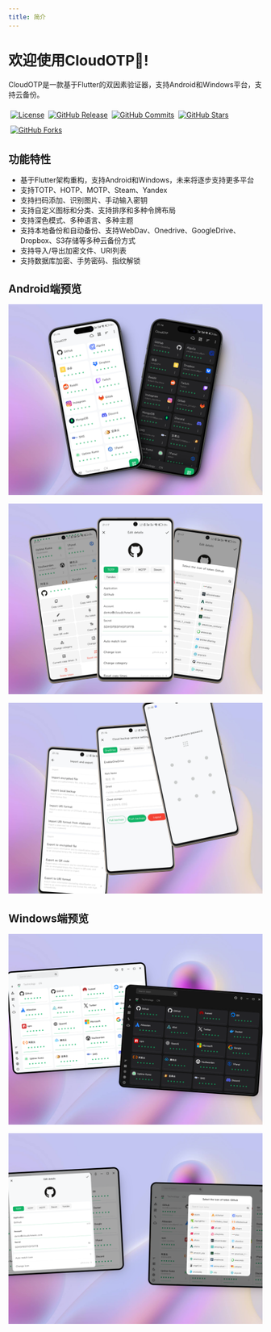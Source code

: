 ```yaml
---
title: 简介
---
```


# 欢迎使用CloudOTP👏!

CloudOTP是一款基于Flutter的双因素验证器，支持Android和Windows平台，支持云备份。

<p align="center" style="display: flex;flex-wrap: wrap;justify-content: start;align-items: center;">
  <a title="License" style="margin:4px" target="_blank" href="https://github.com/Robert-Stackflow/CloudOTP/blob/master/LICENSE"><img alt="License" src="https://img.shields.io/github/license/Robert-Stackflow/CloudOTP.svg?style=flat"></a>
  <br>
  <a title="GitHub Release" style="margin:4px" target="_blank" href="https://github.com/Robert-Stackflow/CloudOTP/releases"><img alt="GitHub Release" src="https://img.shields.io/github/v/release/Robert-Stackflow/CloudOTP?style=flat"></a>
  <a title="GitHub Commits" style="margin:4px" target="_blank" href="https://github.com/Robert-Stackflow/CloudOTP/commits/main"><img alt="GitHub Commits" src="https://img.shields.io/github/commit-activity/y/Robert-Stackflow/CloudOTP/main"></a>
  <br/><br/> 
  <a title="GitHub Stars" style="margin:4px" target="_blank" href="https://github.com/Robert-Stackflow/CloudOTP/stargazers"><img alt="GitHub Stars" src="https://img.shields.io/github/stars/Robert-Stackflow/CloudOTP.svg?label=Stars&style=social"></a>  
  <a title="GitHub Forks" style="margin:4px" target="_blank" href="https://github.com/Robert-Stackflow/CloudOTP/network/members"><img alt="GitHub Forks" src="https://img.shields.io/github/forks/Robert-Stackflow/CloudOTP.svg?label=Forks&style=social"></a>  
</p>

## 功能特性

- 基于Flutter架构重构，支持Android和Windows，未来将逐步支持更多平台
- 支持TOTP、HOTP、MOTP、Steam、Yandex
- 支持扫码添加、识别图片、手动输入密钥
- 支持自定义图标和分类、支持排序和多种令牌布局
- 支持深色模式、多种语言、多种主题
- 支持本地备份和自动备份、支持WebDav、Onedrive、GoogleDrive、Dropbox、S3存储等多种云备份方式
- 支持导入/导出加密文件、URI列表
- 支持数据库加密、手势密码、指纹解锁

## Android端预览

![mobile_1](./arts/mobile_1.png)

![mobile_2](./arts/mobile_2.png)

![mobile_3](./arts/mobile_3.png)

## Windows端预览

![desktop_1](./arts/desktop_1.png)

![desktop_2](./arts/desktop_2.png)